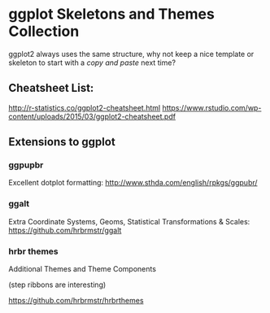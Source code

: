 # ggplot Skeletons and Themes Collection

ggplot2 always uses the same structure, why not keep a nice template or skeleton to start with a _copy and paste_ next time?


## Cheatsheet List:
http://r-statistics.co/ggplot2-cheatsheet.html
https://www.rstudio.com/wp-content/uploads/2015/03/ggplot2-cheatsheet.pdf


## Extensions to ggplot
### ggpupbr
Excellent dotplot formatting:
http://www.sthda.com/english/rpkgs/ggpubr/

### ggalt
Extra Coordinate Systems, Geoms, Statistical Transformations & Scales:
https://github.com/hrbrmstr/ggalt


### hrbr themes
Additional Themes and Theme Components

(step ribbons are interesting)

https://github.com/hrbrmstr/hrbrthemes


### 